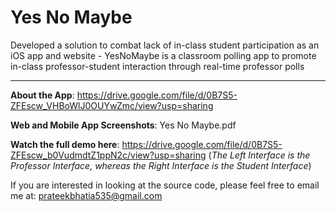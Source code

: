 # Yes No Maybe

Developed a solution to combat lack of in-class student participation as an iOS app and website - YesNoMaybe is a classroom polling app to promote in-class professor-student interaction through real-time professor polls 

<hr>


**About the App**: https://drive.google.com/file/d/0B7S5-ZFEscw_VHBoWlJ0OUYwZmc/view?usp=sharing

**Web and Mobile App Screenshots**: Yes No Maybe.pdf

**Watch the full demo here**: https://drive.google.com/file/d/0B7S5-ZFEscw_b0VudmdtZ1ppN2c/view?usp=sharing (*The Left Interface is the Professor Interface, whereas the Right Interface is the Student Interface*)

If you are interested in looking at the source code, please feel free to email me at: prateekbhatia535@gmail.com
